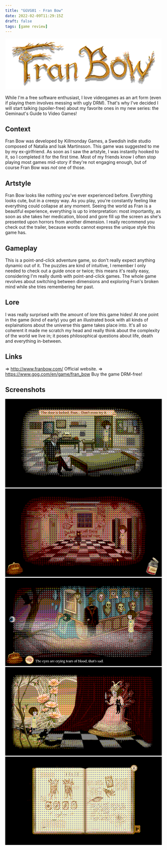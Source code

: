 ```yaml
---
title: "GGVG01 - Fran Bow"
date: 2022-02-09T11:29:15Z
draft: false
tags: [game review]
---
```


![Fran bow](/ggvg01/a.png)

While I'm a free software enthusiast, I love videogames as an art form (even if playing them involves messing with ugly DRM). That's why I've decided I will start talking (spoiler-free) about my favorite ones in my new series: the Geminaut's Guide to Video Games!

## Context
Fran Bow was developed by Killmonday Games, a Swedish indie studio composed of Natalia and Isak Martinsson.
This game was suggested to me by my ex-girlfriend. As soon as I saw the artstyle, I was instantly hooked to it, so I completed it for the first time. Most of my friends know I often stop playing most games mid-story if they're not engaging enough, but of course Fran Bow was _not_ one of those.

## Artstyle
Fran Bow looks like nothing you've ever experienced before. Everything looks cute, but in a creepy way. As you play, you're constantly feeling like everything could collapse at any moment.
Seeing the world as Fran is a beautiful experience, everything is up to interpretation: most importantly, as soon as she takes her medication, blood and gore fill up the screen as she's presented upon horrors from another dimension.
I really recommend you check out the trailer, because words cannot express the unique style this game has.

## Gameplay
This is a point-and-click adventure game, so don't really expect anything dynamic out of it. The puzzles are kind of intuitive, I remember I only needed to check out a guide once or twice; this means it's really easy, considering I'm really dumb with point-and-click games.
The whole game revolves about switching between dimensions and exploring Fran's broken mind while she tries remembering her past.

## Lore
I was really surprised with the amount of lore this game hides! At one point in the game (kind of early) you get an illustrated book with all kinds of explainations about the universe this game takes place into.
It's all so coherent it made me scratch my head and really think about the complexity of the world we live in; it poses philosophical questions about life, death and everything in-between.

## Links
=> http://www.franbow.com/ Official website.
=> https://www.gog.com/en/game/fran_bow Buy the game DRM-free!

## Screenshots
![1](/ggvg01/b.png)
![2](/ggvg01/c.png)
![3](/ggvg01/d.png)
![4](/ggvg01/e.png)
![5](/ggvg01/f.png)
